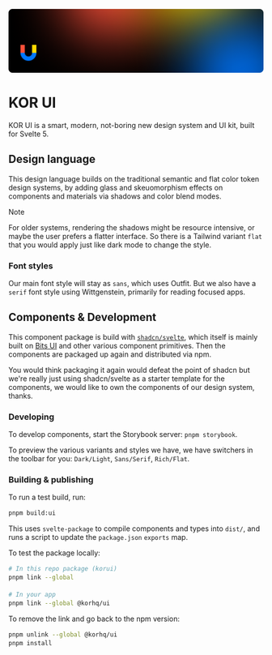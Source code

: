 ![Banner](/.github/assets/github.png)

# KOR UI

KOR UI is a smart, modern, not-boring new design system and UI kit, built for Svelte 5.

## Design language

This design language builds on the traditional semantic and flat color token design systems, by adding glass and skeuomorphism effects on components and materials via shadows and color blend modes.

> [!NOTE]
> For older systems, rendering the shadows might be resource intensive, or maybe the user prefers a flatter interface. So there is a Tailwind variant `flat` that you would apply just like dark mode to change the style.

### Font styles

Our main font style will stay as `sans`, which uses Outfit. But we also have a `serif` font style using Wittgenstein, primarily for reading focused apps.

## Components & Development

This component package is build with [`shadcn/svelte`](https://www.shadcn-svelte.com), which itself is mainly built on [Bits UI](https://bits-ui.com) and other various component primitives. Then the components are packaged up again and distributed via npm.

You would think packaging it again would defeat the point of shadcn but we're really just using shadcn/svelte as a starter template for the components, we would like to own the components of our design system, thanks.

### Developing

To develop components, start the Storybook server: `pnpm storybook`.

To preview the various variants and styles we have, we have switchers in the toolbar for you: `Dark/Light`, `Sans/Serif`, `Rich/Flat`.

### Building & publishing

To run a test build, run:

```bash
pnpm build:ui
```

This uses `svelte-package` to compile components and types into `dist/`, and runs a script to update the `package.json` `exports` map.

To test the package locally:

```bash
# In this repo package (korui)
pnpm link --global

# In your app
pnpm link --global @korhq/ui
```

To remove the link and go back to the npm version:

```bash
pnpm unlink --global @korhq/ui
pnpm install
```
